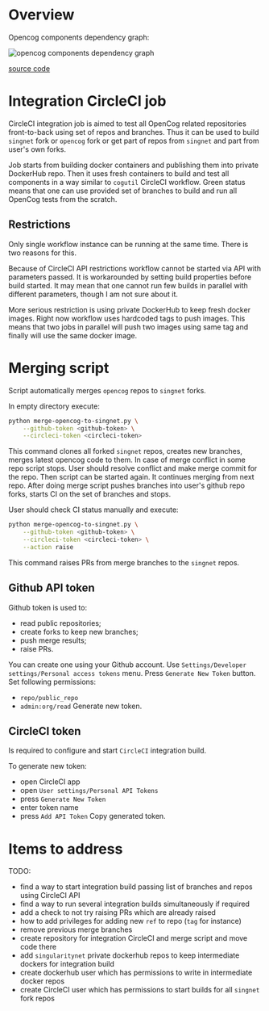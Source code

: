 # Overview

Opencog components dependency graph:

![opencog components dependency graph](https://www.plantuml.com/plantuml/svg/XLJBJiGm3BpdA_83WJlYi19y07V4mMrDDceU9N7HIeX_nvjqTvqAH2-9nsCxcObwA0IPrk2L8aSUzGkCCrWiskYd59OKCP9-Tc0p1AN6AvJ6PROYVjM4XSm410Mfw3SDfK8NH70pUZoffKtIKnfdpFfBQVvamxHW79EztrOpS9_MTqFEm9zLTKX7RsF_uY-f45DALt81_ptRX9zT8SVgMroPePMS5qX81QKeG2aKrWG5jcOP1HSnTvA3TMPmgKtcWFTzlfWwPYEK_So1pteCa6TfRBk0G3n2ZbrVF17c2DvGIfwxTqbxPD7CaDt4vlOf3z6kxBcfBLsqd5Vr9Ub7OpfRvTEHoREmpLe1DcT5UKtUDAzhnQJADxJfilDynx_kvE0hzw4nxyg7r-yv1HsWi4QxghEVFRAPjWCtethqPjQlHr7Sl5scFXEfJ4VRreerPzK1uyI_W1y0)

[source code](https://www.planttext.com/?text=XLJBJiGm3BpdA_83WJlYi19y07V4mMrDDceU9N7HIeX_nvjqTvqAH2-9nsCxcObwA0IPrk2L8aSUzGkCCrWiskYd59OKCP9-Tc0p1AN6AvJ6PROYVjM4XSm410Mfw3SDfK8NH70pUZoffKtIKnfdpFfBQVvamxHW79EztrOpS9_MTqFEm9zLTKX7RsF_uY-f45DALt81_ptRX9zT8SVgMroPePMS5qX81QKeG2aKrWG5jcOP1HSnTvA3TMPmgKtcWFTzlfWwPYEK_So1pteCa6TfRBk0G3n2ZbrVF17c2DvGIfwxTqbxPD7CaDt4vlOf3z6kxBcfBLsqd5Vr9Ub7OpfRvTEHoREmpLe1DcT5UKtUDAzhnQJADxJfilDynx_kvE0hzw4nxyg7r-yv1HsWi4QxghEVFRAPjWCtethqPjQlHr7Sl5scFXEfJ4VRreerPzK1uyI_W1y0)

# Integration CircleCI job

CircleCI integration job is aimed to test all OpenCog related repositories
front-to-back using set of repos and branches. Thus it can be used to build
`singnet` fork or `opencog` fork or get part of repos from `singnet` and part
from user's own forks.

Job starts from building docker containers and publishing them into private
DockerHub repo. Then it uses fresh containers to build and test all components
in a way similar to `cogutil` CircleCI workflow. Green status means that one
can use provided set of branches to build and run all OpenCog tests from the
scratch.

## Restrictions

Only single workflow instance can be running at the same time. There is two
reasons for this.

Because of CircleCI API restrictions workflow cannot be started via API with
parameters passed. It is workarounded by setting build properties before build
started. It may mean that one cannot run few builds in parallel with different
parameters, though I am not sure about it.

More serious restriction is using private DockerHub to keep fresh docker
images. Right now workflow uses hardcoded tags to push images. This means that
two jobs in parallel will push two images using same tag and finally will use
the same docker image.

# Merging script

Script automatically merges `opencog` repos to `singnet` forks.

In empty directory execute:
```sh
python merge-opencog-to-singnet.py \
	--github-token <github-token> \
	--circleci-token <circleci-token>
```

This command clones all forked `singnet` repos, creates new branches, merges
latest opencog code to them. In case of merge conflict in some repo script
stops. User should resolve conflict and make merge commit for the repo. Then
script can be started again. It continues merging from next repo. After
doing merge script pushes branches into user's github repo forks, starts CI on
the set of branches and stops.

User should check CI status manually and execute:
```sh
python merge-opencog-to-singnet.py \
	--github-token <github-token> \
	--circleci-token <circleci-token> \
	--action raise
```
This command raises PRs from merge branches to the `singnet` repos.

## Github API token

Github token is used to:
- read public repositories;
- create forks to keep new branches;
- push merge results;
- raise PRs.

You can create one using your Github account.
Use `Settings/Developer settings/Personal access tokens` menu.
Press `Generate New Token` button.
Set following permissions:
- `repo/public_repo`
- `admin:org/read`
Generate new token.

## CircleCI token

Is required to configure and start `CircleCI` integration build.

To generate new token:
- open CircleCI app
- open `User settings/Personal API Tokens`
- press `Generate New Token`
- enter token name
- press `Add API Token`
Copy generated token.

# Items to address

TODO:
- find a way to start integration build passing list of branches and repos
  using CircleCI API
- find a way to run several integration builds simultaneously if required
- add a check to not try raising PRs which are already raised
- how to add privileges for adding new `ref` to repo (`tag` for instance)
- remove previous merge branches
- create repository for integration CircleCI and merge script and move code
  there
- add `singularitynet` private dockerhub repos to keep intermediate dockers for
  integration build
- create dockerhub user which has permissions to write in intermediate docker
  repos
- create CircleCI user which has permissions to start builds for all `singnet`
  fork repos


